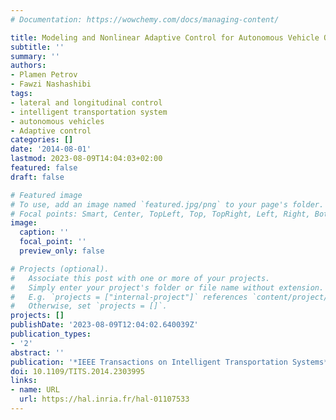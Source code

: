 ```yaml
---
# Documentation: https://wowchemy.com/docs/managing-content/

title: Modeling and Nonlinear Adaptive Control for Autonomous Vehicle Overtaking
subtitle: ''
summary: ''
authors:
- Plamen Petrov
- Fawzi Nashashibi
tags:
- lateral and longitudinal control
- intelligent transportation system
- autonomous vehicles
- Adaptive control
categories: []
date: '2014-08-01'
lastmod: 2023-08-09T14:04:03+02:00
featured: false
draft: false

# Featured image
# To use, add an image named `featured.jpg/png` to your page's folder.
# Focal points: Smart, Center, TopLeft, Top, TopRight, Left, Right, BottomLeft, Bottom, BottomRight.
image:
  caption: ''
  focal_point: ''
  preview_only: false

# Projects (optional).
#   Associate this post with one or more of your projects.
#   Simply enter your project's folder or file name without extension.
#   E.g. `projects = ["internal-project"]` references `content/project/deep-learning/index.md`.
#   Otherwise, set `projects = []`.
projects: []
publishDate: '2023-08-09T12:04:02.640039Z'
publication_types:
- '2'
abstract: ''
publication: '*IEEE Transactions on Intelligent Transportation Systems*'
doi: 10.1109/TITS.2014.2303995
links:
- name: URL
  url: https://hal.inria.fr/hal-01107533
---
```

